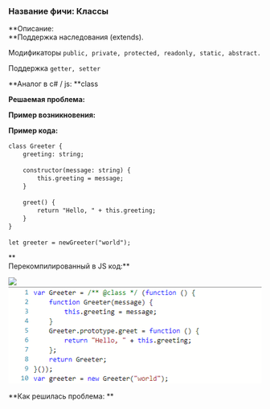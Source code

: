 ### **Название фичи: Классы**

**Описание:          
**Поддержка наследования \(extends\).

Модификаторы `public, private, protected, readonly, static, abstract.`

Поддержка `getter, setter`

**Аналог в c\# / js: **class

**Решаемая проблема:**

**Пример возникновения:**

**Пример кода:**

```
class Greeter {
	greeting: string;
	
	constructor(message: string) {
		this.greeting = message;
	}
	
	greet() {
		return "Hello, " + this.greeting;
	}
}

let greeter = newGreeter("world");
```

**  
Перекомпилированный в JS код:**

![](file:///C:\Users\MPCHEL~1\AppData\Local\Temp\msohtmlclip1\01\clip_image001.png)![](/assets/saimport.png)

**Как решилась проблема: **

